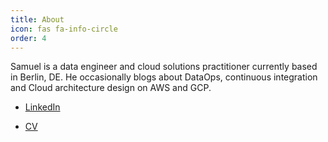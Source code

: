 ```yaml
---
title: About
icon: fas fa-info-circle
order: 4
---
```



Samuel is a data engineer and cloud solutions practitioner currently based in Berlin, DE.
He occasionally blogs about DataOps, continuous integration and Cloud architecture design on AWS and GCP.


- [LinkedIn](https://www.linkedin.com/in/samuel-tseng/)

- [CV](https://s3.eu-central-1.amazonaws.com/samueltyh.github.io/CV_SamuelTseng.pdf)
